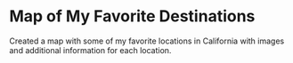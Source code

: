 # Map of My Favorite Destinations
Created a map with some of my favorite locations in California with images and additional information for each location.
